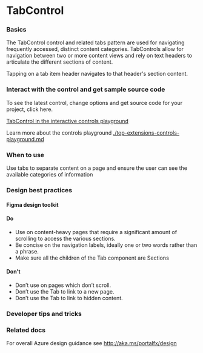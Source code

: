 ﻿# TabControl

 
<a name="basics"></a>
### Basics
The TabControl control and related tabs pattern are used for navigating frequently accessed, distinct content categories. TabControls allow for navigation between two or more content views and rely on text headers to articulate the different sections of content.

Tapping on a tab item header navigates to that header's section content.


<!-- TODO get an IMAGE to embed here -->

<a name="interact-with-the-control-and-get-sample-source-code"></a>
### Interact with the control and get sample source code
To see the latest control, change options and get source code for your project, click here.

<a href="https://ms.portal.azure.com/?Microsoft_Azure_Playground=true#blade/Microsoft_Azure_Playground/ControlsIndexBlade/TabControlPlayground" target="_blank">TabControl in the interactive controls playground</a>

Learn more about the controls playground [./top-extensions-controls-playground.md](./top-extensions-controls-playground.md)


<!-- TODO get an SAMPLE CODE to embed here -->

 
<a name="when-to-use"></a>
### When to use
Use tabs to separate content on a page and ensure the user can see the available categories of information


 
<a name="design-best-practices"></a>
### Design best practices

<a name="design-best-practices-figma-design-toolkit"></a>
#### Figma design toolkit

<!-- TODO NEED FIGMA LINK -->

<a name="design-best-practices-do"></a>
#### Do

* Use on content-heavy pages that require a significant amount of scrolling to access the various sections.
* Be concise on the navigation labels, ideally one or two words rather than a phrase.
* Make sure all the children of the Tab component are Sections

<a name="design-best-practices-don-t"></a>
#### Don&#39;t

* Don’t use on pages which don’t scroll.
* Don’t use the Tab to link to a new page.
* Don’t use the Tab to link to hidden content.


 
<a name="developer-tips-and-tricks"></a>
### Developer tips and tricks



 
<a name="related-docs"></a>
### Related docs

For overall Azure design guidance see http://aka.ms/portalfx/design


